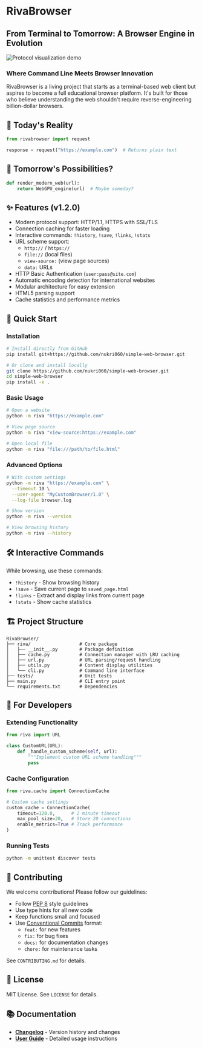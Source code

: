 # RivaBrowser

## From Terminal to Tomorrow: A Browser Engine in Evolution

![Protocol visualization demo](assets/protocol-flow.gif)

### Where Command Line Meets Browser Innovation

RivaBrowser is a living project that starts as a terminal-based web client but aspires to become a full educational browser platform. It's built for those who believe understanding the web shouldn't require reverse-engineering billion-dollar browsers.

## 🚀 Today's Reality

```python
from rivabrowser import request

response = request("https://example.com")  # Returns plain text
```

## 🔮 Tomorrow's Possibilities?

```python
def render_modern_web(url):
    return WebGPU_engine(url)  # Maybe someday?
```

## ✨ Features (v1.2.0)

- Modern protocol support: HTTP/1.1, HTTPS with SSL/TLS
- Connection caching for faster loading
- Interactive commands: `!history`, `!save`, `!links`, `!stats`
- URL scheme support:
  - `http://` / `https://`
  - `file://` (local files)
  - `view-source:` (view page sources)
  - `data:` URLs
- HTTP Basic Authentication (`user:pass@site.com`)
- Automatic encoding detection for international websites
- Modular architecture for easy extension
- HTML5 parsing support
- Cache statistics and performance metrics

## 🚀 Quick Start

### Installation

```bash
# Install directly from GitHub
pip install git+https://github.com/nukri060/simple-web-browser.git

# Or clone and install locally
git clone https://github.com/nukri060/simple-web-browser.git
cd simple-web-browser
pip install -e .
```

### Basic Usage

```bash
# Open a website
python -m riva "https://example.com"

# View page source
python -m riva "view-source:https://example.com"

# Open local file
python -m riva "file:///path/to/file.html"
```

### Advanced Options

```bash
# With custom settings
python -m riva "https://example.com" \
  --timeout 10 \
  --user-agent "MyCustomBrowser/1.0" \
  --log-file browser.log

# Show version
python -m riva --version

# View browsing history
python -m riva --history
```

## 🛠 Interactive Commands

While browsing, use these commands:

- `!history` - Show browsing history
- `!save` - Save current page to `saved_page.html`
- `!links` - Extract and display links from current page
- `!stats` - Show cache statistics

## 🏗 Project Structure

```
RivaBrowser/
├── riva/                  # Core package
│   ├── __init__.py        # Package definition
│   ├── cache.py           # Connection manager with LRU caching
│   ├── url.py             # URL parsing/request handling
│   ├── utils.py           # Content display utilities
│   └── cli.py             # Command line interface
├── tests/                 # Unit tests
├── main.py                # CLI entry point
└── requirements.txt       # Dependencies
```

## 🔧 For Developers

### Extending Functionality

```python
from riva import URL

class CustomURL(URL):
    def _handle_custom_scheme(self, url):
        """Implement custom URL scheme handling"""
        pass
```

### Cache Configuration

```python
from riva.cache import ConnectionCache

# Custom cache settings
custom_cache = ConnectionCache(
    timeout=120.0,      # 2 minute timeout
    max_pool_size=20,   # Store 20 connections
    enable_metrics=True # Track performance
)
```

### Running Tests

```bash
python -m unittest discover tests
```

## 🤝 Contributing

We welcome contributions! Please follow our guidelines:

- Follow [PEP 8](https://peps.python.org/pep-0008/) style guidelines
- Use type hints for all new code
- Keep functions small and focused
- Use [Conventional Commits](https://www.conventionalcommits.org/) format:
  - `feat:` for new features
  - `fix:` for bug fixes
  - `docs:` for documentation changes
  - `chore:` for maintenance tasks

See `CONTRIBUTING.md` for details.

## 📜 License

MIT License. See `LICENSE` for details.

## 📚 Documentation

- **[Changelog](CHANGELOG.md)** - Version history and changes
- **[User Guide](docs/USER_GUIDE.md)** - Detailed usage instructions
